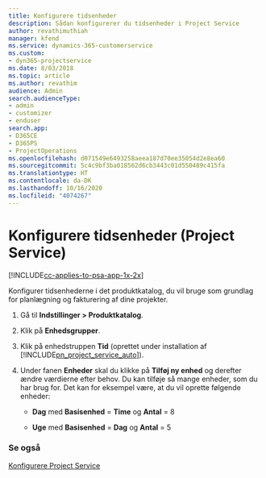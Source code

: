 ```yaml
---
title: Konfigurere tidsenheder
description: Sådan konfigurerer du tidsenheder i Project Service
author: revathimuthiah
manager: kfend
ms.service: dynamics-365-customerservice
ms.custom:
- dyn365-projectservice
ms.date: 8/03/2018
ms.topic: article
ms.author: revathim
audience: Admin
search.audienceType:
- admin
- customizer
- enduser
search.app:
- D365CE
- D365PS
- ProjectOperations
ms.openlocfilehash: d071549e6493258aeea187d70ee35054d2e8ea60
ms.sourcegitcommit: 5c4c9bf3ba018562d6cb3443c01d550489c415fa
ms.translationtype: HT
ms.contentlocale: da-DK
ms.lasthandoff: 10/16/2020
ms.locfileid: "4074267"
---
```

# <a name="set-up-time-units-project-service"></a>Konfigurere tidsenheder (Project Service)

[!INCLUDE[cc-applies-to-psa-app-1x-2x](../includes/cc-applies-to-psa-app-1x-2x.md)]

Konfigurer tidsenhederne i det produktkatalog, du vil bruge som grundlag for planlægning og fakturering af dine projekter.  
  
1. Gå til **Indstillinger > Produktkatalog**.  
  
2. Klik på **Enhedsgrupper**.  
  
3. Klik på enhedstruppen **Tid** (oprettet under installation af [!INCLUDE[pn_project_service_auto](../includes/pn-project-service-auto.md)]).  
  
4. Under fanen **Enheder** skal du klikke på **Tilføj ny enhed** og derefter ændre værdierne efter behov. Du kan tilføje så mange enheder, som du har brug for. Det kan for eksempel være, at du vil oprette følgende enheder:  
  
   - **Dag** med **Basisenhed** = **Time** og **Antal** = 8  
  
   - **Uge** med **Basisenhed** = **Dag** og **Antal** = 5  
  
### <a name="see-also"></a>Se også  
 [Konfigurere Project Service](../psa/configure.md)
